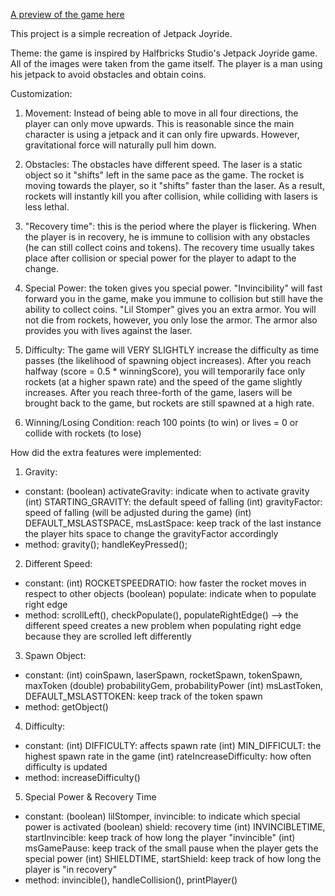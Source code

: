 [A preview of the game here](https://drive.google.com/file/d/1AsMfVwt9fiznhK-vpGzj7PwPfZz4TwwY/view?usp=sharing)

This project is a simple recreation of Jetpack Joyride.

Theme: the game is inspired by Halfbricks Studio's Jetpack Joyride game. All of the images
were taken from the game itself. The player is a man using his jetpack to avoid obstacles 
and obtain coins.

Customization:
1. Movement: Instead of being able to move in all four directions, the player can only move upwards.
This is reasonable since the main character is using a jetpack and it can only fire upwards.
However, gravitational force will naturally pull him down.

2. Obstacles: The obstacles have different speed. The laser is a static object so it "shifts" left 
in the same pace as the game. The rocket is moving towards the player, so it "shifts" faster 
than the laser. As a result, rockets will instantly kill you after collision, while 
colliding with lasers is less lethal.

3. "Recovery time": this is the period where the player is flickering. When the player is in
recovery, he is immune to collision with any obstacles (he can still collect coins and tokens).
The recovery time usually takes place after collision or special power for the player to
adapt to the change.

4. Special Power: the token gives you special power. "Invincibility" will fast forward you in
the game, make you immune to collision but still have the ability to collect coins. "Lil Stomper"
gives you an extra armor. You will not die from rockets, however, you only lose the armor. The
armor also provides you with lives against the laser.

5. Difficulty: The game will VERY SLIGHTLY increase the difficulty as time passes (the likelihood
of spawning object increases). After you reach halfway (score = 0.5 * winningScore), you will 
temporarily face only rockets (at a higher spawn rate) and the speed of the game slightly increases.
After you reach three-forth of the game, lasers will be brought back to the game, but
rockets are still spawned at a high rate.

6. Winning/Losing Condition: reach 100 points (to win) or lives = 0 or collide with rockets (to lose)

How did the extra features were implemented:
1. Gravity:
- constant: 
	(boolean) activateGravity: indicate when to activate gravity
	(int) STARTING_GRAVITY: the default speed of falling
	(int) gravityFactor: speed of falling (will be adjusted during the game)
	(int) DEFAULT_MSLASTSPACE, msLastSpace: keep track of the last instance the player
											hits space to change the gravityFactor accordingly
- method: gravity(); handleKeyPressed();

2. Different Speed:
- constant: 
	(int) ROCKETSPEEDRATIO: how faster the rocket moves in respect to other objects
	(boolean) populate: indicate when to populate right edge
- method: scrollLeft(), checkPopulate(), populateRightEdge()
--> the different speed creates a new problem when populating right edge because they
are scrolled left differently

3. Spawn Object:
- constant: (int) coinSpawn, laserSpawn, rocketSpawn, tokenSpawn, maxToken
			(double) probabilityGem, probabilityPower
			(int) msLastToken, DEFAULT_MSLASTTOKEN: keep track of the token spawn
- method: getObject()
			
4. Difficulty:
- constant: (int) DIFFICULTY: affects spawn rate
			(int) MIN_DIFFICULT: the highest spawn rate in the game
			(int) rateIncreaseDifficulty: how often difficulty is updated
- method: increaseDifficulty()

5. Special Power & Recovery Time
- constant: (boolean) lilStomper, invincible: to indicate which special power is activated
			(boolean) shield: recovery time
			(int) INVINCIBLETIME, startInvincible: keep track of how long the player 
												   "invincible"
			(int) msGamePause: keep track of the small pause when the player gets the special
								power
			(int) SHIELDTIME, startShield: keep track of how long the player is "in recovery"
- method: invincible(), handleCollision(), printPlayer()
